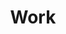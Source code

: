 ---
layout: work
title: Work
locale: en
portal:
    top_text: <em>We live music</em> as we cooperate to create graceful works and share them with you.
work:
    header_line: <h2>Our work</h2>
---